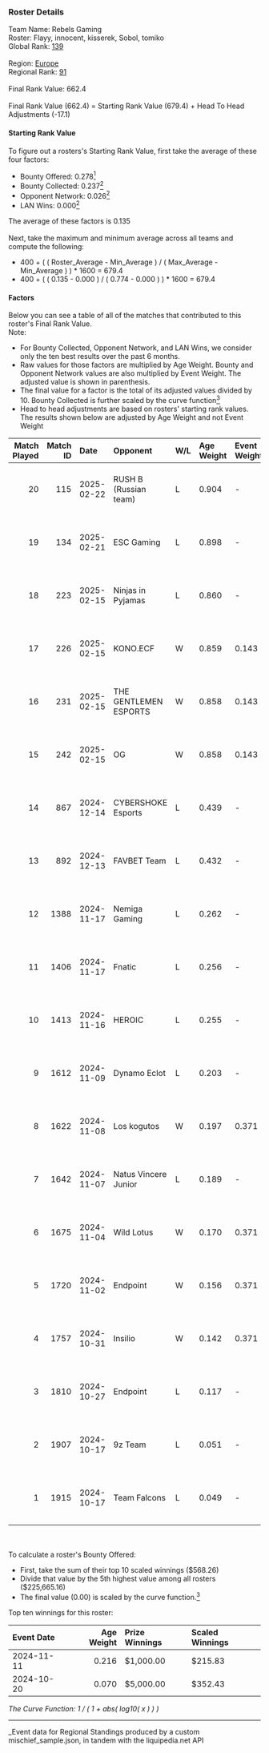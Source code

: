 ### Roster Details<br />
Team Name: Rebels Gaming<br />
Roster: Flayy, innocent, kisserek, Sobol, tomiko<br />
Global Rank: [139](../../standings_global_2025_04_07.md)<br />
<br />
Region: [Europe]( ../../standings_europe_2025_04_07.md)<br />
Regional Rank: [91]( ../../standings_europe_2025_04_07.md)<br />
<br />
Final Rank Value:  662.4<br />
<br />
Final Rank Value (662.4) = Starting Rank Value (679.4) + Head To Head Adjustments (-17.1)<br />

#### Starting Rank Value<br />
To figure out a rosters's Starting Rank Value, first take the average of these four factors:<br />
- Bounty Offered: 0.278[<sup>1</sup>](#table2)
- Bounty Collected: 0.237[<sup>2</sup>](#table1)
- Opponent Network: 0.026[<sup>2</sup>](#table1)
- LAN Wins: 0.000[<sup>2</sup>](#table1)

The average of these factors is 0.135<br />
<br />
Next, take the maximum and minimum average across all teams and compute the following:<br />
- 400 + ( ( Roster_Average - Min_Average ) / ( Max_Average - Min_Average ) ) * 1600 = 679.4
- 400 + ( ( 0.135 - 0.000 ) / ( 0.774 - 0.000 ) ) * 1600 = 679.4


#### Factors<br />
Below you can see a table of all of the matches that contributed to this roster's Final Rank Value.<br />
Note:<br />

- For Bounty Collected, Opponent Network, and LAN Wins, we consider only the ten best results over the past 6 months.
- Raw values for those factors are multiplied by Age Weight. Bounty and Opponent Network values are also multiplied by Event Weight. The adjusted value is shown in parenthesis.
- The final value for a factor is the total of its adjusted values divided by 10. Bounty Collected is further scaled by the curve function[<sup>3</sup>](#curveFunction)
- Head to head adjustments are based on rosters' starting rank values. The results shown below are adjusted by Age Weight and not Event Weight
<span id="table1"></span><br />


| Match Played | Match ID | Date       | Opponent              | W/L | Age Weight | Event Weight | Bounty Collected | Opponent Network | LAN Wins  | H2H Adj. | Roster                                   |
| -: | -: | :- | :- | :- | :- | :- | :- | :- | :- | -: | :- |
|           20 |      115 | 2025-02-22 | RUSH B (Russian team) | L   | 0.904      | -            | -                | -                | -         |    -9.53 | Flayy, innocent, kisserek, Sobol, tomiko |
|           19 |      134 | 2025-02-21 | ESC Gaming            | L   | 0.898      | -            | -                | -                | -         |   -19.01 | Flayy, innocent, kisserek, Sobol, tomiko |
|           18 |      223 | 2025-02-15 | Ninjas in Pyjamas     | L   | 0.860      | -            | -                | -                | -         |   -16.98 | Flayy, innocent, kisserek, Sobol, tomiko |
|           17 |      226 | 2025-02-15 | KONO.ECF              | W   | 0.859      | 0.143        | 0.000 (0.000)    | 0.510 (0.063)    | 0 (0.000) |    11.30 | Flayy, innocent, kisserek, Sobol, tomiko |
|           16 |      231 | 2025-02-15 | THE GENTLEMEN ESPORTS | W   | 0.858      | 0.143        | 0.000 (0.000)    | 0.069 (0.008)    | 0 (0.000) |     7.76 | Flayy, innocent, kisserek, Sobol, tomiko |
|           15 |      242 | 2025-02-15 | OG                    | W   | 0.858      | 0.143        | 0.036 (0.004)    | 1.000 (0.122)    | 0 (0.000) |    18.59 | Flayy, innocent, kisserek, Sobol, tomiko |
|           14 |      867 | 2024-12-14 | CYBERSHOKE Esports    | L   | 0.439      | -            | -                | -                | -         |    -4.47 | casey, Flayy, innocent, kisserek, SZPERO |
|           13 |      892 | 2024-12-13 | FAVBET Team           | L   | 0.432      | -            | -                | -                | -         |    -5.03 | casey, Flayy, innocent, kisserek, SZPERO |
|           12 |     1388 | 2024-11-17 | Nemiga Gaming         | L   | 0.262      | -            | -                | -                | -         |    -2.31 | casey, Flayy, innocent, kisserek, olimp  |
|           11 |     1406 | 2024-11-17 | Fnatic                | L   | 0.256      | -            | -                | -                | -         |    -1.62 | casey, Flayy, innocent, kisserek, olimp  |
|           10 |     1413 | 2024-11-16 | HEROIC                | L   | 0.255      | -            | -                | -                | -         |    -1.13 | casey, Flayy, innocent, kisserek, olimp  |
|            9 |     1612 | 2024-11-09 | Dynamo Eclot          | L   | 0.203      | -            | -                | -                | -         |    -1.10 | casey, Flayy, innocent, kisserek, olimp  |
|            8 |     1622 | 2024-11-08 | Los kogutos           | W   | 0.197      | 0.371        | 0.017 (0.001)    | 0.181 (0.013)    | 0 (0.000) |     4.07 | casey, Flayy, innocent, kisserek, olimp  |
|            7 |     1642 | 2024-11-07 | Natus Vincere Junior  | L   | 0.189      | -            | -                | -                | -         |    -1.35 | casey, Flayy, innocent, kisserek, olimp  |
|            6 |     1675 | 2024-11-04 | Wild Lotus            | W   | 0.170      | 0.371        | 0.000 (0.000)    | 0.350 (0.022)    | 0 (0.000) |     1.94 | casey, Flayy, innocent, kisserek, olimp  |
|            5 |     1720 | 2024-11-02 | Endpoint              | W   | 0.156      | 0.371        | 0.007 (0.000)    | 0.154 (0.009)    | 0 (0.000) |     2.73 | casey, Flayy, innocent, kisserek, olimp  |
|            4 |     1757 | 2024-10-31 | Insilio               | W   | 0.142      | 0.371        | 0.000 (0.000)    | 0.338 (0.018)    | 0 (0.000) |     1.48 | casey, Flayy, innocent, kisserek, olimp  |
|            3 |     1810 | 2024-10-27 | Endpoint              | L   | 0.117      | -            | -                | -                | -         |    -1.63 | casey, Flayy, innocent, kisserek, olimp  |
|            2 |     1907 | 2024-10-17 | 9z Team               | L   | 0.051      | -            | -                | -                | -         |    -0.78 | casey, Flayy, innocent, kisserek, olimp  |
|            1 |     1915 | 2024-10-17 | Team Falcons          | L   | 0.049      | -            | -                | -                | -         |    -0.00 | casey, Flayy, innocent, kisserek, olimp  |

<br />
<span id="table2"></span><br />
To calculate a roster's Bounty Offered:<br />

- First, take the sum of their top 10 scaled winnings ($568.26)
- Divide that value by the 5th highest value among all rosters ($225,665.16)
- The final value (0.00) is scaled by the curve function.[<sup>3</sup>](#curveFunction)

Top ten winnings for this roster:<br />

| Event Date | Age Weight | Prize Winnings | Scaled Winnings |
| :- | -: | :- | :- |
| 2024-11-11 |      0.216 | $1,000.00      | $215.83         |
| 2024-10-20 |      0.070 | $5,000.00      | $352.43         |


<span id="curveFunction"></span>_The Curve Function: 1 / ( 1 + abs( log10( x ) ) )_<br />

---
_Event data for Regional Standings produced by a custom mischief_sample.json, in tandem with the liquipedia.net API<br />
